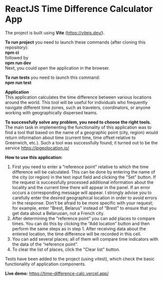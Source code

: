 # ReactJS Time Difference Calculator App

The project is built using **Vite** (https://vitejs.dev/).

**To run project** you need to launch these commands (after cloning this repository):  
**npm ci**  
followed by  
**npm run dev**  
Next, you could open the application in the browser.

**To run tests** you need to launch this command:  
**npm run test** 

**Application**  
This  application calculates the time difference between various locations around the world. This tool will be useful for individuals who frequently navigate different time zones, such as travelers, coordinators, or anyone working with geographically dispersed teams.

**To successfully solve any problem, you need to choose the right tools.**  
The main task in implementing the functionality of this application was to find a tool that based on the name of a geographic point (city, region) would return information about time (current time, time offset relative to Greenwich, etc.). Such a tool was successfully found; it turned out to be the service https://ipgeolocation.io/

**How to use this application:**  
1) First you need to enter a “reference point” relative to which the time difference will be calculated. This can be done by entering the name of the city (or region) in the text input field and clicking the "Set" button. If the request is successfully processed additional information about the locality and the current time there will appear in the panel. If an error occurs a corresponding message will appear. I strongly advise you to carefully enter the desired geographical location in order to avoid errors in the response. Don't be afraid to be more specific with your request; for example, enter "Brest, Belarus" instead of "Brest" to ensure that you get data about a Belarusian, not a French city.
2) After determining the “reference point” you can add places to compare times. You can do this by clicking the “Add location” button and then perform the same steps as in step 1. After receiving data about the entered location, the time difference will be recorded in this cell.
3) You can add several places; all of them will compare time indicators with the data of the “reference point”.
4) To clear the list of places, click the "Clear list" button.  

Tests have been added to the project (using vitest), which check the basic functionality of application components.   

**Live demo:** https://time-difference-calc.vercel.app/
